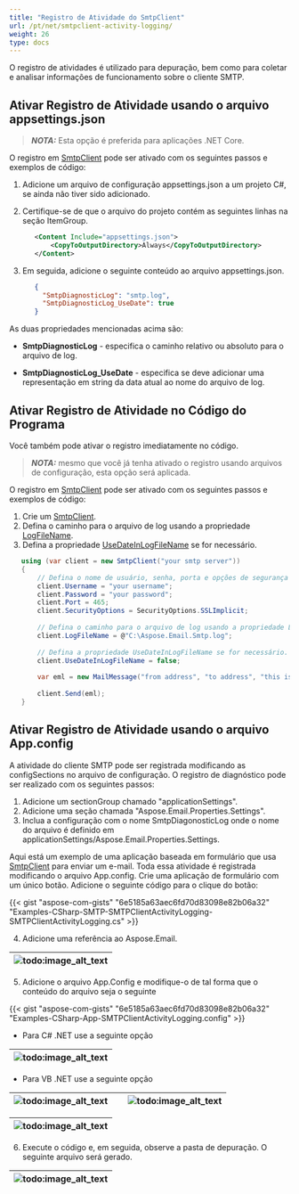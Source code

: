 ```yaml
---
title: "Registro de Atividade do SmtpClient"
url: /pt/net/smtpclient-activity-logging/
weight: 26
type: docs
---
```


O registro de atividades é utilizado para depuração, bem como para coletar e analisar informações de funcionamento sobre o cliente SMTP.

## **Ativar Registro de Atividade usando o arquivo appsettings.json**

> **_NOTA:_** Esta opção é preferida para aplicações .NET Core.

O registro em [SmtpClient](https://reference.aspose.com/email/net/aspose.email.clients.smtp/smtpclient/) pode ser ativado com os seguintes passos e exemplos de código:

1. Adicione um arquivo de configuração appsettings.json a um projeto C#, se ainda não tiver sido adicionado.
2. Certifique-se de que o arquivo do projeto contém as seguintes linhas na seção ItemGroup.

   ```xml
      <Content Include="appsettings.json">
          <CopyToOutputDirectory>Always</CopyToOutputDirectory>
      </Content>
   ```

3. Em seguida, adicione o seguinte conteúdo ao arquivo appsettings.json.

   ```json
      {
        "SmtpDiagnosticLog": "smtp.log",
        "SmtpDiagnosticLog_UseDate": true
      }
   ```

As duas propriedades mencionadas acima são:

- **SmtpDiagnosticLog** - especifica o caminho relativo ou absoluto para o arquivo de log.

- **SmtpDiagnosticLog_UseDate** - especifica se deve adicionar uma representação em string da data atual ao nome do arquivo de log.

## **Ativar Registro de Atividade no Código do Programa**

Você também pode ativar o registro imediatamente no código.

> **_NOTA:_** mesmo que você já tenha ativado o registro usando arquivos de configuração, esta opção será aplicada.

O registro em [SmtpClient](https://reference.aspose.com/email/net/aspose.email.clients.smtp/smtpclient/) pode ser ativado com os seguintes passos e exemplos de código:

1. Crie um [SmtpClient](https://reference.aspose.com/email/net/aspose.email.clients.smtp/smtpclient/).
2. Defina o caminho para o arquivo de log usando a propriedade [LogFileName](https://reference.aspose.com/email/net/aspose.email.clients/emailclient/logfilename/).
3. Defina a propriedade [UseDateInLogFileName](https://reference.aspose.com/email/net/aspose.email.clients/emailclient/usedateinlogfilename/) se for necessário.

```cs
   using (var client = new SmtpClient("your smtp server"))
   {
       // Defina o nome de usuário, senha, porta e opções de segurança
       client.Username = "your username";
       client.Password = "your password";
       client.Port = 465;
       client.SecurityOptions = SecurityOptions.SSLImplicit;
   
       // Defina o caminho para o arquivo de log usando a propriedade LogFileName.
       client.LogFileName = @"C:\Aspose.Email.Smtp.log";
       
       // Defina a propriedade UseDateInLogFileName se for necessário.
       client.UseDateInLogFileName = false;
   
       var eml = new MailMessage("from address", "to address", "this is a test subject", "this is a test body");
   
       client.Send(eml);
   }
```

## **Ativar Registro de Atividade usando o arquivo App.config**

A atividade do cliente SMTP pode ser registrada modificando as configSections no arquivo de configuração. O registro de diagnóstico pode ser realizado com os seguintes passos:

1. Adicione um sectionGroup chamado "applicationSettings".
2. Adicione uma seção chamada "Aspose.Email.Properties.Settings".
3. Inclua a configuração com o nome SmtpDiagonosticLog onde o nome do arquivo é definido em applicationSettings/Aspose.Email.Properties.Settings.

Aqui está um exemplo de uma aplicação baseada em formulário que usa [SmtpClient](https://apireference.aspose.com/email/net/aspose.email.clients.smtp/smtpclient) para enviar um e-mail. Toda essa atividade é registrada modificando o arquivo App.config. Crie uma aplicação de formulário com um único botão. Adicione o seguinte código para o clique do botão:

{{< gist "aspose-com-gists" "6e5185a63aec6fd70d83098e82b06a32" "Examples-CSharp-SMTP-SMTPClientActivityLogging-SMTPClientActivityLogging.cs" >}}

4. Adicione uma referência ao Aspose.Email.

|![todo:image_alt_text](utility-features-smtp-client_1.png)|
| :- |

5. Adicione o arquivo App.Config e modifique-o de tal forma que o conteúdo do arquivo seja o seguinte

{{< gist "aspose-com-gists" "6e5185a63aec6fd70d83098e82b06a32" "Examples-CSharp-App-SMTPClientActivityLogging.config" >}}

- Para C# .NET use a seguinte opção

|![todo:image_alt_text](utility-features-smtp-client_2.png)|
| :- |

- Para VB .NET use a seguinte opção

|![todo:image_alt_text](utility-features-smtp-client_2.png)| |![todo:image_alt_text](utility-features-smtp-client_4.png)|
| :- | :- | :- |

|![todo:image_alt_text](utility-features-smtp-client_5.png)|
| :- |

6. Execute o código e, em seguida, observe a pasta de depuração. O seguinte arquivo será gerado.

|![todo:image_alt_text](utility-features-smtp-client_6.png)|
| :- |
